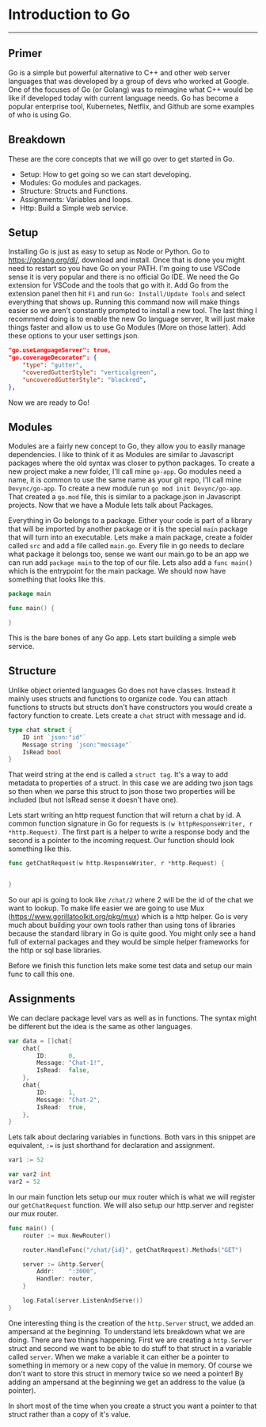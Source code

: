 # Introduction to Go
---

## Primer
Go is a simple but powerful alternative to C++ and other web server languages that was developed by a group of devs who worked at Google. One of the focuses of Go (or Golang) was to reimagine what C++ would be like if developed today with current language needs. Go has become a popular enterprise tool, Kubernetes, Netflix, and Github are some examples of who is using Go.

## Breakdown
These are the core concepts that we will go over to get started in Go.

- Setup: How to get going so we can start developing.
- Modules: Go modules and packages.
- Structure: Structs and Functions.
- Assignments: Variables and loops.
- Http: Build a Simple web service.

## Setup
Installing Go is just as easy to setup as Node or Python. Go to https://golang.org/dl/, download and install. Once that is done you might need to restart so you have Go on your PATH. I'm going to use VSCode sense it is very popular and there is no official Go IDE. We need the Go extension for VSCode and the tools that go with it. Add Go from the extension panel then hit `F1` and run `Go: Install/Update Tools` and select everything that shows up. Running this command now will make things easier so we aren't constantly prompted to install a new tool. The last thing I recommend doing is to enable the new Go language server, It will just make things faster and allow us to use Go Modules (More on those latter). Add these options to your user settings json.

``` json
"go.useLanguageServer": true,
"go.coverageDecorator": {
    "type": "gutter",
    "coveredGutterStyle": "verticalgreen",
    "uncoveredGutterStyle": "blockred",
},
```

Now we are ready to Go!

## Modules
Modules are a fairly new concept to Go, they allow you to easily manage dependencies. I like to think of it as Modules are similar to Javascript packages where the old syntax was closer to python packages. To create a new project make a new folder, I'll call mine `go-app`. Go modules need a name, it is common to use the same name as your git repo, I'll call mine `Devync/go-app`. To create a new module run `go mod init Devync/go-app`. That created a `go.mod` file, this is similar to a package.json in Javascript projects. Now that we have a Module lets talk about Packages.

Everything in Go belongs to a package. Either your code is part of a library that will be imported by another package or it is the special `main` package that will turn into an executable. Lets make a main package, create a folder called `src` and add a file called `main.go`. Every file in go needs to declare what package it belongs too, sense we want our main.go to be an app we can run add `package main` to the top of our file. Lets also add a `func main()` which is the entrypoint for the main package. We should now have something that looks like this.

``` go
package main

func main() {

}
```

This is the bare bones of any Go app. Lets start building a simple web service.

## Structure

Unlike object oriented languages Go does not have classes. Instead it mainly uses structs and functions to organize code. You can attach functions to structs but structs don't have constructors you would create a factory function to create. Lets create a `chat` struct with message and id.

``` go
type chat struct {
    ID int `json:"id"`
    Message string `json:"message"`
    IsRead bool
}
```

That weird string at the end is called a `struct tag`. It's a way to add metadata to properties of a struct. In this case we are adding two json tags so then when we parse this struct to json those two properties will be included (but not IsRead sense it doesn't have one).

Lets start writing an http request function that will return a chat by id. A common function signature in Go for requests is `(w httpResponseWriter, r *http.Request)`. The first part is a helper to write a response body and the second is a pointer to the incoming request. Our function should look something like this.

``` go
func getChatRequest(w http.ResponseWriter, r *http.Request) {


}
```

So our api is going to look like `/chat/2` where 2 will be the id of the chat we want to lookup. To make life easier we are going to use Mux (https://www.gorillatoolkit.org/pkg/mux) which is a http helper. Go is very much about building your own tools rather than using tons of libraries because the standard library in Go is quite good. You might only see a hand full of external packages and they would be simple helper frameworks for the http or sql base libraries.

Before we finish this function lets make some test data and setup our main func to call this one.

## Assignments

We can declare package level vars as well as in functions. The syntax might be different but the idea is the same as other languages.

``` go
var data = []chat{
	chat{
		ID:      0,
		Message: "Chat-1!",
		IsRead:  false,
	},
	chat{
		ID:      1,
		Message: "Chat-2",
		IsRead:  true,
	},
}
```
Lets talk about declaring variables in functions. Both vars in this snippet are equivalent, `:=` is just shorthand for declaration and assignment.

``` go
var1 := 52

var var2 int
var2 = 52
```

In our main function lets setup our mux router which is what we will register our `getChatRequest` function. We will also setup our http.server and register our mux router.

``` go
func main() {
	router := mux.NewRouter()

	router.HandleFunc("/chat/{id}", getChatRequest).Methods("GET")

	server := &http.Server{
		Addr:    ":3000",
		Handler: router,
	}

	log.Fatal(server.ListenAndServe())
}
```

One interesting thing is the creation of the `http.Server` struct, we added an ampersand at the beginning. To understand lets breakdown what we are doing. There are two things happening. First we are creating a `http.Server` struct and second we want to be able to do stuff to that struct in a variable called `server`. When we make a variable it can either be a pointer to something in memory or a new copy of the value in memory. Of course we don't want to store this struct in memory twice so we need a pointer! By adding an ampersand at the beginning we get an address to the value (a pointer).

In short most of the time when you create a struct you want a pointer to that struct rather than a copy of it's value.

